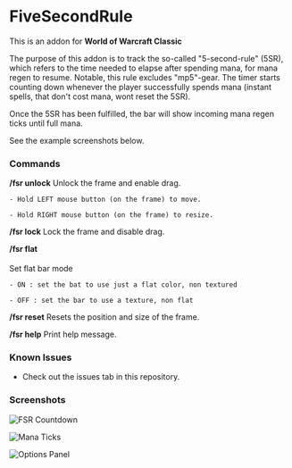 # FiveSecondRule

This is an addon for **World of Warcraft Classic**

The purpose of this addon is to track the so-called "5-second-rule" (5SR), which refers to the time needed to elapse after spending mana, for mana regen to resume.
Notable, this rule excludes "mp5"-gear. The timer starts counting down whenever the player successfully spends mana (instant spells, that don't cost mana, wont reset the 5SR).

Once the 5SR has been fulfilled, the bar will show incoming mana regen ticks until full mana.

See the example screenshots below.

### Commands

  **/fsr unlock**   Unlock the frame and enable drag.

    - Hold LEFT mouse button (on the frame) to move.

    - Hold RIGHT mouse button (on the frame) to resize.

  **/fsr lock**     Lock the frame and disable drag.

  **/fsr flat <OPTION>**   Set flat bar mode

    - ON : set the bat to use just a flat color, non textured

    - OFF : set the bar to use a texture, non flat

  **/fsr reset**    Resets the position and size of the frame.

  **/fsr help**     Print help message.

### Known Issues

- Check out the issues tab in this repository.

### Screenshots

![FSR Countdown](https://www.warcrafttavern.com/wp-content/uploads/2019/05/Screenshot-2019-09-25-at-00.10.45.png)

![Mana Ticks](https://www.warcrafttavern.com/wp-content/uploads/2019/05/Screenshot-2019-09-25-at-00.10.51.png)

![Options Panel](https://www.warcrafttavern.com/wp-content/uploads/2019/05/Screenshot-2019-09-25-at-00.12.08.png)
